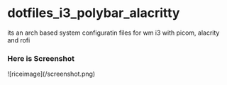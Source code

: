 # dotfiles_i3_polybar_alacritty
its an arch based system configuratin files for wm i3 with picom, alacrity and rofi

<h3>Here is Screenshot</h3>
![riceimage](/screenshot.png)
